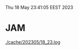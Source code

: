 Thu 18 May 23:41:05 EEST 2023
# JAM
<a href='./cache/202305/18_23.log'>./cache/202305/18_23.log</a>
